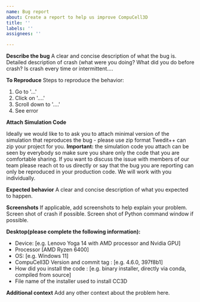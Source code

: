 ```yaml
---
name: Bug report
about: Create a report to help us improve CompuCell3D
title: ''
labels: ''
assignees: ''

---
```


**Describe the bug**
A clear and concise description of what the bug is. Detailed description of crash (what were you doing? What did you do before crash? Is crash every time or intermittent….

**To Reproduce**
Steps to reproduce the behavior:
1. Go to '...'
2. Click on '....'
3. Scroll down to '....'
4. See error

**Attach Simulation Code**

Ideally we would like to to ask you to attach minimal version of the simulation that reproduces the bug - please use zip format Twedit++ can zip your project for you. 
**Important:** the simulation code you attach can be seen by everybody so make sure you share only the code that you are comfortable sharing. If you want to discuss the issue with members of our team please reach ot to us directly or say that the bug you are reporting can only be reproduced in your production code. We will work with you individually.  
 
**Expected behavior**
A clear and concise description of what you expected to happen.

**Screenshots**
If applicable, add screenshots to help explain your problem. Screen shot of crash if possible. Screen shot of Python command window if possible. 


**Desktop(please complete the following information):**
 - Device: [e.g. Lenovo Yoga 14 with AMD processor and Nvidia GPU]
 - Processor [AMD Ryzen 6400]
 - OS: [e.g. Windows 11]
 - CompuCell3D Version and commit tag : [e.g. 4.6.0, 397f8b1]
 - How did you install the code : [e.g. binary installer, directly via conda, compiled from source]
 - File name of the installer used to install CC3D
 

**Additional context**
Add any other context about the problem here.
